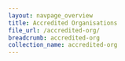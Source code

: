 ```yaml
---
layout: navpage_overview
title: Accredited Organisations
file_url: /accredited-org/
breadcrumb: accredited-org
collection_name: accredited-org
---
```

